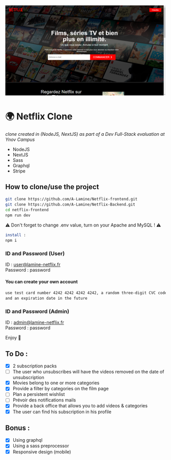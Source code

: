 <h1 align="center">
    <img src="./public/Capture.PNG">
</h1>

# :earth_africa: Netflix Clone
*clone created in (NodeJS, NextJS) as part of a Dev Full-Stack evaluation at Ynov Campus*  
  
- NodeJS  
- NextJS  
- Sass
- Graphql
- Stripe  

## How to clone/use the project
~~~bash
git clone https://github.com/A-Lamine/Netflix-frontend.git
git clone https://github.com/A-Lamine/Netflix-Backend.git
cd netflix-frontend
npm run dev

~~~
:warning: Don't forget to change .env value, turn on your Apache and MySQL ! :warning:  
~~~bash
install :
npm i
~~~
  
### ID and Password (User)  
ID : user@lamine-netflix.fr  
Password : password  
#### You can create your own account
~~~bash
use test card number 4242 4242 4242 4242, a random three-digit CVC code
and an expiration date in the future
~~~

### ID and Password (Admin)  
ID : admin@lamine-netflix.fr  
Password : password  
  
Enjoy :call_me_hand:
## To Do :  
- [X] 2 subscription packs
- [ ] The user who unsubscribes will have the videos removed on the date of unsubscription
- [X] Movies belong to one or more categories
- [X] Provide a filter by categories on the film page
- [ ] Plan a persistent wishlist
- [ ] Prévoir des notifications mails
- [X] Provide a back office that allows you to add videos & categories
- [X] The user can find his subscription in his profile
## Bonus : 
- [X] Using graphql
- [X] Using a sass preprocessor
- [X] Responsive design (mobile)
